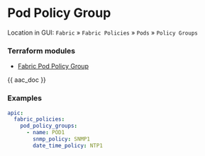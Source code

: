 # Pod Policy Group

Location in GUI:
`Fabric` » `Fabric Policies` » `Pods` » `Policy Groups`

### Terraform modules

* [Fabric Pod Policy Group](https://registry.terraform.io/modules/netascode/fabric-pod-policy-group/aci/latest)

{{ aac_doc }}
### Examples

```yaml
apic:
  fabric_policies:
    pod_policy_groups:
      - name: POD1
        snmp_policy: SNMP1
        date_time_policy: NTP1
```
